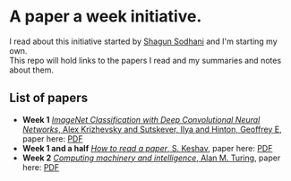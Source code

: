 # A paper a week initiative.

I read about this initiative started by [Shagun Sodhani](https://github.com/shagunsodhani) and I'm starting my own.  
This repo will hold links to the papers I read and my summaries and notes about them.  


## List of papers
* **Week 1** [*ImageNet Classification with Deep Convolutional Neural Networks*, Alex Krizhevsky and Sutskever, Ilya and Hinton, Geoffrey E](http://telegra.ph/ImageNet-Classification-with-Deep-Convolutional-Neural-Networks-A-summary-1st-Week-APAW-08-23), paper here: [PDF](https://papers.nips.cc/paper/4824-imagenet-classification-with-deep-convolutional-neural-networks.pdf)
* **Week 1 and a half** [*How to read a paper*, S. Keshav](http://telegra.ph/How-to-read-a-paper-a-summary-08-25), paper here: [PDF](http://blizzard.cs.uwaterloo.ca/keshav/home/Papers/data/07/paper-reading.pdf)  
* **Week 2** [*Computing machinery and intelligence*, Alan M. Turing](https://medium.com/@xavrb/computing-machinery-and-intelligence-a-summary-e28edff00fe5), paper here: [PDF](https://www.csee.umbc.edu/courses/471/papers/turing.pdf)  


